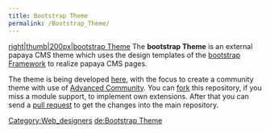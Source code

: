 ```yaml
---
title: Bootstrap Theme
permalink: /Bootstrap_Theme/
---
```


[right|thumb|200px|bootstrap Theme](/File:Bootstraptheme.png "wikilink") The **bootstrap Theme** is an external papaya CMS theme which uses the design templates of the [bootstrap Framework](http://en.wikipedia.org/wiki/Twitter_Bootstrap) to realize papaya CMS pages.

The theme is being developed [here](https://github.com/MKelm/pcms-bootstrap-theme), with the focus to create a community theme with use of [Advanced Community](/Advanced_Community "wikilink"). You can [fork](https://help.github.com/articles/fork-a-repo) this repository, if you miss a module support, to implement own extensions. After that you can send a [pull request](https://help.github.com/articles/using-pull-requests) to get the changes into the main repository.

[Category:Web_designers](export_en/Category:Web_designers "wikilink") [de:Bootstrap Theme](/de:Bootstrap_Theme "wikilink")